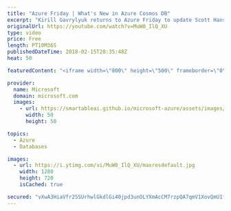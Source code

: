 ```yaml
---
title: "Azure Friday | What's New in Azure Cosmos DB"
excerpt: "Kirill Gavrylyuk returns to Azure Friday to update Scott Hanselman on what's new in Azure Cosmos DB, such as the Cassandra API for applications that are written for Apache Cassandra, updates to the Azure Table storage API, the Apache Spark Connector, the Graph API, partitioned collections, 99.999% (five"
originalUrl: https://youtube.com/watch?v=MuW0_IlQ_XU
type: video
price: Free
length: PT10M36S
publishedDateTime: 2018-02-15T20:35:48Z
heat: 50

featuredContent: "<iframe width=\"800\" height=\"500\" frameborder=\"0\" src=\"https://www.youtube.com/embed/MuW0_IlQ_XU\" allow=\"accelerometer; autoplay; encrypted-media; gyroscope; picture-in-picture\" allowfullscreen></iframe>"

provider:
  name: Microsoft
  domain: microsoft.com
  images:
    - url: https://smartableai.github.io/microsoft-azure/assets/images/organizations/microsoft.com-50x50.jpg
      width: 50
      height: 50

topics:
  - Azure
  - Databases

images:
  - url: https://i.ytimg.com/vi/MuW0_IlQ_XU/maxresdefault.jpg
    width: 1280
    height: 720
    isCached: true

secured: "vXwA3HiaVfr2SSUrhwlGkdlGi40jpd3unOLYXmAcCM7rzpQA7qmV1XovQmU1fEafAIUBRyn1XIovmMst+qdPfht1eK65UcpFIEjP/PSQNc16iMEXDeoFk6FPm9/349rg4GZlCky2nXUYcEI7dDhIUUVm181U9n9lX0KmknxolaBGDmk0QV51qrwOqSKYT+2EuuWQ15likesw/2BJaqjq0MUouqGGcubygE2TapA7QhBiU2xpdpzp425yDEMZpY0RoKRzBvyLuiPdy5yA48IAclQgIjWFf+jJD9sImUzf76RBRcx5qfs34UHuKF1dlA3guLweeAqOhrIykorpMqlAfvo1OFInAxKOUdFuXMhr2tu+PADkeNsjGkaMEAVTajdQylkanGIWQTtlkoNY4W+9sJ2pYgsnjmFGPVl56Jhzl68=;s35Qrkg1HevE4ohZTsQPyQ=="
---
```


